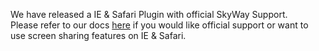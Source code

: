 We have released a IE & Safari Plugin with official SkyWay Support.<br>
Please refer to our docs <a target="_blank" href="https://github.com/nttcom/peerjs/wiki/How-to-integrate-the-IE-and-Safari-Plugin-into-your-SkyWay-Application#if-you-require-support-or-want-to-use-screen-sharing-in-ie-or-safari-it-is-necessary-to-use-our-official-skyway-plugin-in-this-case-please-contact-us-through-the-contact-form-on-the-skyway-dashboard">here</a> if you would like official support or want to use screen sharing features on IE & Safari.